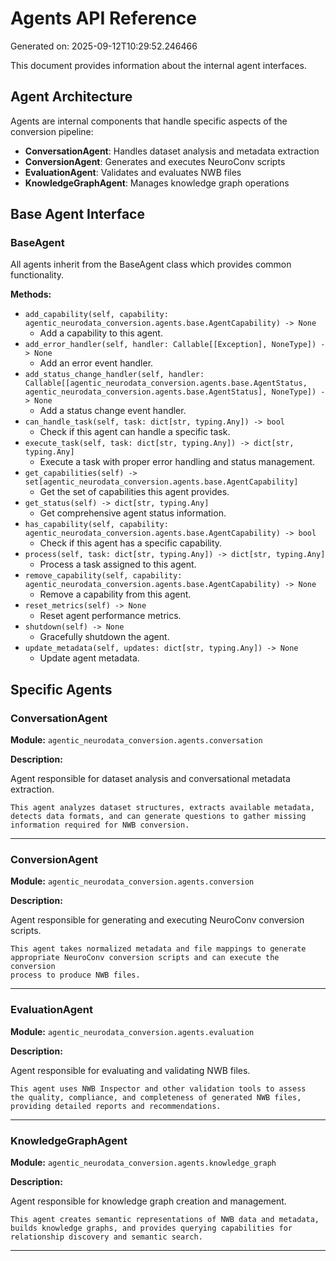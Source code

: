 # Agents API Reference

Generated on: 2025-09-12T10:29:52.246466

This document provides information about the internal agent interfaces.

## Agent Architecture

Agents are internal components that handle specific aspects of the conversion pipeline:

- **ConversationAgent**: Handles dataset analysis and metadata extraction
- **ConversionAgent**: Generates and executes NeuroConv scripts
- **EvaluationAgent**: Validates and evaluates NWB files
- **KnowledgeGraphAgent**: Manages knowledge graph operations

## Base Agent Interface

### BaseAgent

All agents inherit from the BaseAgent class which provides common functionality.

**Methods:**

- `add_capability(self, capability: agentic_neurodata_conversion.agents.base.AgentCapability) -> None`
  - Add a capability to this agent.
- `add_error_handler(self, handler: Callable[[Exception], NoneType]) -> None`
  - Add an error event handler.
- `add_status_change_handler(self, handler: Callable[[agentic_neurodata_conversion.agents.base.AgentStatus, agentic_neurodata_conversion.agents.base.AgentStatus], NoneType]) -> None`
  - Add a status change event handler.
- `can_handle_task(self, task: dict[str, typing.Any]) -> bool`
  - Check if this agent can handle a specific task.
- `execute_task(self, task: dict[str, typing.Any]) -> dict[str, typing.Any]`
  - Execute a task with proper error handling and status management.
- `get_capabilities(self) -> set[agentic_neurodata_conversion.agents.base.AgentCapability]`
  - Get the set of capabilities this agent provides.
- `get_status(self) -> dict[str, typing.Any]`
  - Get comprehensive agent status information.
- `has_capability(self, capability: agentic_neurodata_conversion.agents.base.AgentCapability) -> bool`
  - Check if this agent has a specific capability.
- `process(self, task: dict[str, typing.Any]) -> dict[str, typing.Any]`
  - Process a task assigned to this agent.
- `remove_capability(self, capability: agentic_neurodata_conversion.agents.base.AgentCapability) -> None`
  - Remove a capability from this agent.
- `reset_metrics(self) -> None`
  - Reset agent performance metrics.
- `shutdown(self) -> None`
  - Gracefully shutdown the agent.
- `update_metadata(self, updates: dict[str, typing.Any]) -> None`
  - Update agent metadata.

## Specific Agents

### ConversationAgent

**Module:** `agentic_neurodata_conversion.agents.conversation`

**Description:**

Agent responsible for dataset analysis and conversational metadata extraction.

    This agent analyzes dataset structures, extracts available metadata,
    detects data formats, and can generate questions to gather missing
    information required for NWB conversion.


---

### ConversionAgent

**Module:** `agentic_neurodata_conversion.agents.conversion`

**Description:**

Agent responsible for generating and executing NeuroConv conversion scripts.

    This agent takes normalized metadata and file mappings to generate
    appropriate NeuroConv conversion scripts and can execute the conversion
    process to produce NWB files.


---

### EvaluationAgent

**Module:** `agentic_neurodata_conversion.agents.evaluation`

**Description:**

Agent responsible for evaluating and validating NWB files.

    This agent uses NWB Inspector and other validation tools to assess
    the quality, compliance, and completeness of generated NWB files,
    providing detailed reports and recommendations.


---

### KnowledgeGraphAgent

**Module:** `agentic_neurodata_conversion.agents.knowledge_graph`

**Description:**

Agent responsible for knowledge graph creation and management.

    This agent creates semantic representations of NWB data and metadata,
    builds knowledge graphs, and provides querying capabilities for
    relationship discovery and semantic search.


---
